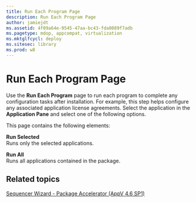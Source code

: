 ```yaml
---
title: Run Each Program Page
description: Run Each Program Page
author: jamiejdt
ms.assetid: 4f09a64e-9545-47aa-bc43-fda0089f7adb
ms.pagetype: mdop, appcompat, virtualization
ms.mktglfcycl: deploy
ms.sitesec: library
ms.prod: w8
---
```



# Run Each Program Page


Use the **Run Each Program** page to run each program to complete any configuration tasks after installation. For example, this step helps configure any associated application license agreements. Select the application in the **Application Pane** and select one of the following options.

This page contains the following elements:

<a href="" id="run-selected"></a>**Run Selected**  
Runs only the selected applications.

<a href="" id="run-all"></a>**Run All**  
Runs all applications contained in the package.

## Related topics


[Sequencer Wizard - Package Accelerator (AppV 4.6 SP1)](sequencer-wizard---package-accelerator--appv-46-sp1-.md)

 

 





